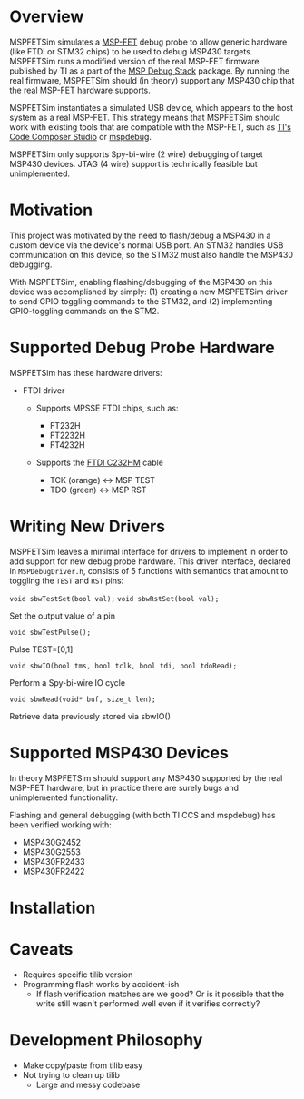 # Overview

MSPFETSim simulates a [MSP-FET](https://www.ti.com/tool/MSP-FET) debug probe to allow generic hardware (like FTDI or STM32 chips) to be used to debug MSP430 targets. MSPFETSim runs a modified version of the real MSP-FET firmware published by TI as a part of the [MSP Debug Stack](https://www.ti.com/tool/MSPDS) package. By running the real firmware, MSPFETSim should (in theory) support any MSP430 chip that the real MSP-FET hardware supports.

MSPFETSim instantiates a simulated USB device, which appears to the host system as a real MSP-FET. This strategy means that MSPFETSim should work with existing tools that are compatible with the MSP-FET, such as [TI's Code Composer Studio](https://www.ti.com/tool/CCSTUDIO) or [mspdebug](https://github.com/dlbeer/mspdebug).

MSPFETSim only supports Spy-bi-wire (2 wire) debugging of target MSP430 devices. JTAG (4 wire) support is technically feasible but unimplemented.




# Motivation

This project was motivated by the need to flash/debug a MSP430 in a custom device via the device's normal USB port. An STM32 handles USB communication on this device, so the STM32 must also handle the MSP430 debugging.

With MSPFETSim, enabling flashing/debugging of the MSP430 on this device was accomplished by simply: (1) creating a new MSPFETSim driver to send GPIO toggling commands to the STM32, and (2) implementing GPIO-toggling commands on the STM2.








# Supported Debug Probe Hardware

MSPFETSim has these hardware drivers:

- FTDI driver
    - Supports MPSSE FTDI chips, such as:
        - FT232H
        - FT2232H
        - FT4232H
    
    - Supports the [FTDI C232HM](https://ftdichip.com/products/c232hm-ddhsl-0-2/) cable
        - TCK (orange) <-> MSP TEST
        - TDO (green) <-> MSP RST



# Writing New Drivers

MSPFETSim leaves a minimal interface for drivers to implement in order to add support for new debug probe hardware. This driver interface, declared in `MSPDebugDriver.h`, consists of 5 functions with semantics that amount to toggling the `TEST` and `RST` pins:

`void sbwTestSet(bool val);`
`void sbwRstSet(bool val);`

Set the output value of a pin

`void sbwTestPulse();`

Pulse TEST=[0,1]

`void sbwIO(bool tms, bool tclk, bool tdi, bool tdoRead);`

Perform a Spy-bi-wire IO cycle

`void sbwRead(void* buf, size_t len);`

Retrieve data previously stored via sbwIO()





# Supported MSP430 Devices

In theory MSPFETSim should support any MSP430 supported by the real MSP-FET hardware, but in practice there are surely bugs and unimplemented functionality.

Flashing and general debugging (with both TI CCS and mspdebug) has been verified working with:

- MSP430G2452
- MSP430G2553
- MSP430FR2433
- MSP430FR2422




# Installation







# Caveats
- Requires specific tilib version
- Programming flash works by accident-ish
    - If flash verification matches are we good? Or is it possible that the write still
      wasn't performed well even if it verifies correctly?






# Development Philosophy
- Make copy/paste from tilib easy
- Not trying to clean up tilib
    - Large and messy codebase

